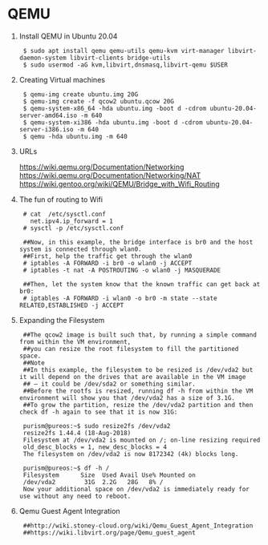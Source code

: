 QEMU
====

1. Install QEMU in Ubuntu 20.04

        $ sudo apt install qemu qemu-utils qemu-kvm virt-manager libvirt-daemon-system libvirt-clients bridge-utils
        $ sudo usermod -aG kvm,libvirt,dnsmasq,libvirt-qemu $USER
        
2. Creating Virtual machines

        $ qemu-img create ubuntu.img 20G
        $ qemu-img create -f qcow2 ubuntu.qcow 20G
        $ qemu-system-x86_64 -hda ubuntu.img -boot d -cdrom ubuntu-20.04-server-amd64.iso -m 640
        $ qemu-system-xi386 -hda ubuntu.img -boot d -cdrom ubuntu-20.04-server-i386.iso -m 640
        $ qemu -hda ubuntu.img -m 640

3. URLs

    https://wiki.qemu.org/Documentation/Networking
    https://wiki.qemu.org/Documentation/Networking/NAT
    https://wiki.gentoo.org/wiki/QEMU/Bridge_with_Wifi_Routing

4. The fun of routing to Wifi

        # cat  /etc/sysctl.conf
          net.ipv4.ip_forward = 1
        # sysctl -p /etc/sysctl.conf
        
        ##Now, in this example, the bridge interface is br0 and the host system is connected through wlan0. 
        ##First, help the traffic get through the wlan0
        # iptables -A FORWARD -i br0 -o wlan0 -j ACCEPT
        # iptables -t nat -A POSTROUTING -o wlan0 -j MASQUERADE
         
        ##Then, let the system know that the known traffic can get back at br0:
        # iptables -A FORWARD -i wlan0 -o br0 -m state --state RELATED,ESTABLISHED -j ACCEPT

5. Expanding the Filesystem
    
        ##The qcow2 image is built such that, by running a simple command from within the VM environment, 
        ##you can resize the root filesystem to fill the partitioned space.
        ##Note
        ##In this example, the filesystem to be resized is /dev/vda2 but it will depend on the drives that are available in the VM image 
        ## – it could be /dev/sda2 or something similar.
        ##Before the rootfs is resized, running df -h from within the VM environment will show you that /dev/vda2 has a size of 3.1G. 
        ##To grow the partition, resize the /dev/vda2 partition and then check df -h again to see that it is now 31G:

        purism@pureos:~$ sudo resize2fs /dev/vda2
        resize2fs 1.44.4 (18-Aug-2018)
        Filesystem at /dev/vda2 is mounted on /; on-line resizing required
        old_desc_blocks = 1, new_desc_blocks = 4
        The filesystem on /dev/vda2 is now 8172342 (4k) blocks long.

        purism@pureos:~$ df -h /
        Filesystem      Size  Used Avail Use% Mounted on
        /dev/vda2        31G  2.2G   28G   8% /
        Now your additional space on /dev/vda2 is immediately ready for use without any need to reboot.

6. Qemu Guest Agent Integration

        ##http://wiki.stoney-cloud.org/wiki/Qemu_Guest_Agent_Integration
        ##https://wiki.libvirt.org/page/Qemu_guest_agent

